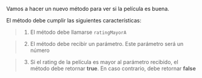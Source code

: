 Vamos a hacer un nuevo método para ver si la película es buena.

El método debe cumplir las siguientes características:

> 1. El método debe llamarse `ratingMayorA`

> 2. El método debe recibir un parámetro. Este parámetro será un número

> 3. Si el rating de la película es mayor al parámetro recibido, el método debe retornar **true**. En caso contrario, debe retornar **false**